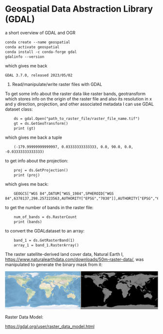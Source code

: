 # Geospatial Data Abstraction Library (GDAL)

a short overview of GDAL and OGR

    conda create --name geospatial
    conda activate geospatial
    conda install -c conda-forge gdal
    gdalinfo --version

which gives me back

    GDAL 3.7.0, released 2023/05/02 

1. Read/manipulate/write raster files with GDAL

To get some info about the raster data like raster bands, geotransform which stores info on the origin of the raster file and also its resolution in x and y direction, projection, and other associated metadata I can use GDAL dataset class:

        ds = gdal.Open("path_to_raster_file/raster_file_name.tif")
        gt = ds.GetGeoTransform()
        print (gt)

which gives me back a tuple
        
        (-179.99999999999997, 0.03333333333333, 0.0, 90.0, 0.0, -0.03333333333333)

to get info about the projection:

        proj = ds.GetProjection()
        print (proj)

which gives me back:

        GEOGCS["WGS 84",DATUM["WGS_1984",SPHEROID["WGS 84",6378137,298.257223563,AUTHORITY["EPSG","7030"]],AUTHORITY["EPSG","6326"]],PRIMEM["Greenwich",0,AUTHORITY["EPSG","8901"]],UNIT["degree",0.0174532925199433,AUTHORITY["EPSG","9122"]],AXIS["Latitude",NORTH],AXIS["Longitude",EAST],AUTHORITY["EPSG","4326"]]

to get the number of bands in the raster file:

        num_of_bands = ds.RasterCount
        print (bands)

to convert the GDALdataset to an array:

        band_1 = ds.GetRasterBand(1)
        array_1 = band_1.RasterArray()
       
The raster satellite-derived land cover data, Natural Earth I, https://www.naturalearthdata.com/downloads/50m-raster-data/, was manipulated to generate the binary mask from it:

![](https://github.com/DanialArab/Geospatial_Data_Science/blob/main/My%20GIS%20Projects/plots/satellite_drived_land_cover_natural_earth_1.png)

Raster Data Model:


https://gdal.org/user/raster_data_model.html
